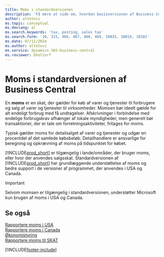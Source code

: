 ```yaml
---
title: Moms i standardversionen
description: 'Få mere at vide om, hvordan basisversionen af Business Central understøtter moms og får en beskrivelse af det grundlæggende begreb.'
author: altotovi
ms.topic: conceptual
ms.devlang: al
ms.search.keywords: 'tax, posting, sales tax'
ms.search.form: '10, 315, 466, 467, 468, 469, 10015, 10016, 10101'
ms.date: 07/11/2024
ms.author: altotovi
ms.service: dynamics-365-business-central
ms.reviewer: bholtorf
---
```


# Moms i standardversionen af Business Central

En **moms** er en skat, der gælder for køb af varer og tjenester til forbrugere og salg af varer og tjenester til virksomheder. Momsen bør ideelt gælde for alt endeligt forbrug med få undtagelser. Afskrivninger i forbindelse med endelige forbrugskrav afhænger af lokale myndigheder, men generelt bør transaktioner, der er tale om forretningsaktiviteter, fritages for moms.  

Typisk gælder moms for detailsalget af varer og tjenester og udgør en procentdel af det samlede købsbeløb. Detailhandlere er ansvarlige for beregning og opkrævning af moms på tidspunktet for købet.  

[!INCLUDE[prod_short](includes/prod_short.md)] er tilgængelig i lande/områder, der bruger moms, eller hvor der anvendes salgsskat. Standardversionen af [!INCLUDE[prod_short](includes/prod_short.md)] har grundlæggende understøttelse af moms og bedre support i de versioner af programmet, der anvendes i USA og Canada.

> [!IMPORTANT]
> Selvom momsen er tilgængelig i standardversionen, understøtter Microsoft kun brugen af moms i USA og Canada.

## Se også

[Rapportere moms i USA](localfunctionality/UnitedStates/us-sales-tax.md)    
[Rapportere moms i Canada](localfunctionality/canada/ca-sales-tax.md)    
[Økonomistyring](finance.md)  
[Rapportere moms til SKAT](finance-how-report-vat.md)  

[!INCLUDE[footer-include](includes/footer-banner.md)]
